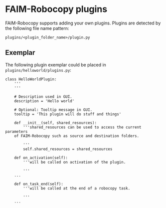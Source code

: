 # FAIM-Robocopy plugins

FAIM-Robocopy supports adding your own plugins. Plugins are detected
by the following file name pattern:

```
plugins/<plugin_folder_name>/plugin.py
```

## Exemplar

The following plugin exemplar could be placed in ```plugins/helloworld/plugins.py```:

```
class HelloWorldPlugin:
    '''
    '''

    # Description used in GUI.
    description = 'Hello world'

    # Optional: Tooltip message in GUI.
    tooltip = 'This plugin will do stuff and things'

    def __init__(self, shared_resources):
        '''shared_resources can be used to access the current parameters
	of FAIM-Robocopy such as source and destination folders.
	
        '''
        self.shared_resources = shared_resources

    def on_activation(self):
        '''will be called on activation of the plugin.
	
        '''
	...

    def on_task_end(self):
        '''will be called at the end of a robocopy task.
	
        '''
	...
```


